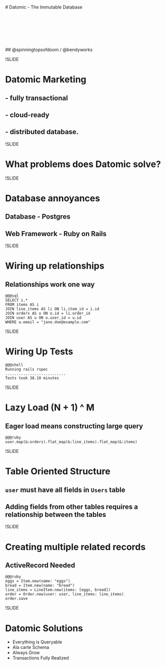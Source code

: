 <br />
<br />
<br />
<br />
# Datomic - The Immutable Database
<br />
<br />
<br />
<br />
<br />
<br />
<br />
<br />
## @spinningtopsofdoom / @bendyworks

!SLIDE

# Datomic Marketing

## - fully transactional
## - cloud-ready
## - distributed database.

!SLIDE

# What problems does Datomic solve?

!SLIDE

# Database annoyances

## Database - Postgres
## Web Framework - Ruby on Rails

!SLIDE

# Wiring up relationships
## Relationships work one way

    @@@sql
    SELECT i.*
    FROM items AS i
    JOIN line_items AS li ON li.item_id = i.id
    JOIN orders AS o ON o.id = li.order_id
    JOIN user AS u ON o.user_id = u.id
    WHERE u.email = "jane.doe@example.com"


!SLIDE

# Wiring Up Tests

    @@@shell
    Running rails rspec
    ...........................
    Tests took 38.10 minutes

!SLIDE

# Lazy Load (N + 1) ^ M
## Eager load means constructing large query

    @@@ruby
    user.map(&:orders).flat_map(&:line_items).flat_map(&:items)

!SLIDE

# Table Oriented Structure

## `user` must have all fields in `Users` table
## Adding fields from other tables requires a relationship between the tables

!SLIDE

# Creating multiple related records
## ActiveRecord Needed

    @@@ruby
    eggs = Item.new(name: "eggs")
    bread = Item.new(name: "bread")
    line_items = LineItem.new(items: [eggs, bread])
    order = Order.new(user: user, line_items: line_items)
    order.save

!SLIDE

# Datomic Solutions

* Everything is Queryable
* Ala carte Schema
* Always Grow
* Transactions Fully Realized
